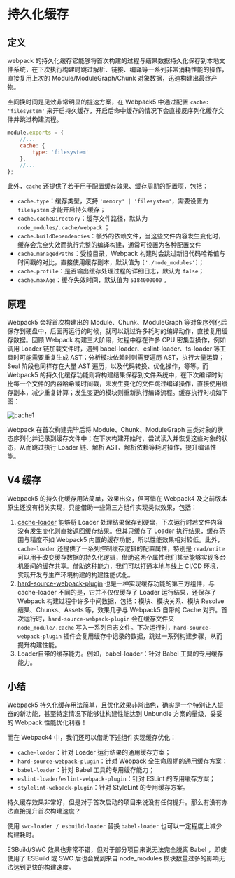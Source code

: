# 持久化缓存

## 定义

webpack 的持久化缓存它能够将首次构建的过程与结果数据持久化保存到本地文件系统，在下次执行构建时跳过解析、链接、编译等一系列非常消耗性能的操作，直接复用上次的 Module/ModuleGraph/Chunk 对象数据，迅速构建出最终产物。

空间换时间是见效非常明显的提速方案，在 Webpack5 中通过配置 `cache: 'filesystem'` 来开启持久缓存，开启后命中缓存的情况下会直接反序列化缓存文件并跳过构建流程。

```js
module.exports = {
    //...
    cache: {
        type: 'filesystem'
    },
    //...
};
```

此外，`cache` 还提供了若干用于配置缓存效果、缓存周期的配置项，包括：

- `cache.type`：缓存类型，支持 `'memory' | 'filesystem'`，需要设置为 `filesystem` 才能开启持久缓存；
- `cache.cacheDirectory`：缓存文件路径，默认为 `node_modules/.cache/webpack` ；
- `cache.buildDependencies`：额外的依赖文件，当这些文件内容发生变化时，缓存会完全失效而执行完整的编译构建，通常可设置为各种配置文件
- `cache.managedPaths`：受控目录，Webpack 构建时会跳过新旧代码哈希值与时间戳的对比，直接使用缓存副本，默认值为 `['./node_modules']`；
- `cache.profile`：是否输出缓存处理过程的详细日志，默认为 `false`；
- `cache.maxAge`：缓存失效时间，默认值为 `5184000000` 。

## 原理

Webpack5 会将首次构建出的 Module、Chunk、ModuleGraph 等对象序列化后保存到硬盘中，后面再运行的时候，就可以跳过许多耗时的编译动作，直接复用缓存数据。回顾  Webpack 构建三大阶段，过程中存在许多 CPU 密集型操作，例如调用 Loader 链加载文件时，遇到 babel-loader、eslint-loader、ts-loader 等工具时可能需要重复生成 AST；分析模块依赖时则需要遍历 AST，执行大量运算；Seal 阶段也同样存在大量 AST 遍历，以及代码转换、优化操作，等等。而 Webpack5 的持久化缓存功能则将构建结果保存到文件系统中，在下次编译时对比每一个文件的内容哈希或时间戳，未发生变化的文件跳过编译操作，直接使用缓存副本，减少重复计算；发生变更的模块则重新执行编译流程。缓存执行时机如下图：

![cache1](/blog/images/devops/cache1.png)

Webpack 在首次构建完毕后将 Module、Chunk、ModuleGraph 三类对象的状态序列化并记录到缓存文件中；在下次构建开始时，尝试读入并恢复这些对象的状态，从而跳过执行 Loader 链、解析 AST、解析依赖等耗时操作，提升编译性能。

## V4 缓存

Webpack5 的持久化缓存用法简单，效果出众，但可惜在 Webpack4 及之前版本原生还没有相关实现，只能借助一些第三方组件实现类似效果，包括：

1. [cache-loader](https://www.npmjs.com/package/cache-loader) 能够将 Loader 处理结果保存到硬盘，下次运行时若文件内容没有发生变化则直接返回缓存结果。但其只缓存了 Loader 执行结果，缓存范围与精度不如 Webpack5 内置的缓存功能，所以性能效果相对较低。此外，`cache-loader` 还提供了一系列控制缓存逻辑的配置属性，特别是 `read/write` 可以用于改变缓存数据的持久化逻辑，借助这两个属性我们甚至能够实现多台机器间的缓存共享。借助这种能力，我们可以打通本地与线上 CI/CD 环境，实现开发与生产环境构建的构建性能优化。
2. [hard-source-webpack-plugin](https://link.juejin.cn/?target=https%3A%2F%2Fgithub.com%2Fmzgoddard%2Fhard-source-webpack-plugin) 也是一种实现缓存功能的第三方组件，与 cache-loader 不同的是，它并不仅仅缓存了 Loader 运行结果，还保存了 Webpack 构建过程中许多中间数据，包括：模块、模块关系、模块 Resolve 结果、Chunks、Assets 等，效果几乎与 Webpack5 自带的 Cache 对齐。首次运行时，`hard-source-webpack-plugin` 会在缓存文件夹 `node_module/.cache` 写入一系列日志文件。下次运行时，`hard-source-webpack-plugin` 插件会复用缓存中记录的数据，跳过一系列构建步骤，从而提升构建性能。
3. Loader自带的缓存能力。例如，babel-loader：针对 Babel 工具的专用缓存能力。

## 小结

Webpack5 持久化缓存用法简单，且优化效果非常出色，确实是一个特别让人振奋的新功能，甚至特定情况下能够让构建性能达到 Unbundle 方案的量级，妥妥的 Webpack 性能优化利器！

而在 Webpack4 中，我们还可以借助下述组件实现缓存优化：

- `cache-loader`：针对 Loader 运行结果的通用缓存方案；
- `hard-source-webpack-plugin`：针对 Webpack 全生命周期的通用缓存方案；
- `babel-loader`：针对 Babel 工具的专用缓存能力；
- `eslint-loader`/`eslint-webpack-plugin`：针对 ESLint 的专用缓存方案；
- `stylelint-webpack-plugin`：针对 StyleLint 的专用缓存方案。

持久缓存效果非常好，但是对于首次启动的项目来说没有任何提升。那么有没有办法直接提升首次构建速度？

使用 `swc-loader / esbuild-loader` 替换 `babel-loader` 也可以一定程度上减少构建耗时。

ESBuild/SWC 效果也非常不错，但对于部分项目来说无法完全脱离 Babel ，即使使用了 ESBuild 或 SWC 后也会受到来自 node_modules 模块数量过多的影响无法达到更快的构建速度。
